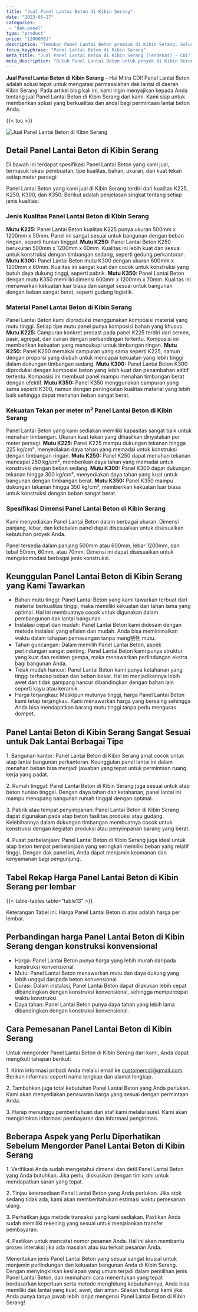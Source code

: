 ```yaml
---
title: "Jual Panel Lantai Beton di Kibin Serang"
date: "2023-05-27"
categories:
 - "dak-panel"
type: "product"
price: "[200000]"
description: "Temukan Panel Lantai Beton premium di Kibin Serang. Solusi ideal untuk proyek konstruksi dengan standar terbaik, Panel Lantai Beton memberikan kekuatan maksimal untuk lantai dak. Hubungi kami sekarang."
focus_keyphrase: "Panel Lantai Beton di Kibin Serang"
meta_title: "Jual Panel Lantai Beton di Kibin Serang [Terdekat] - CDI"
meta_description: "Butuh Panel Lantai Beton untuk proyek di Kibin Serang?. Kami menyediakan Panel Lantai Beton premium untuk proyek konstruksi. Penawaran spesial hanya di sini."
---
```


**Jual Panel Lantai Beton di Kibin Serang** – Hai Mitra CDI! Panel Lantai Beton adalah solusi tepat untuk mengatasi permasalahan dak lantai di daerah Kibin Serang. Pada artikel blog kali ini, kami ingin menyajikan kepada Anda tentang jual Panel Lantai Beton di Kibin Serang dari kami. Kami siap untuk memberikan solusi yang berkualitas dan andal bagi permintaan lantai beton Anda.

{{< toc >}}

![Jual Panel Lantai Beton di Kibin Serang](/images/dak-panel/dak-panel-13.jpg)

## Detail Panel Lantai Beton di Kibin Serang

Di bawah ini terdapat spesifikasi Panel Lantai Beton yang kami jual, termasuk lokasi pembuatan, tipe kualitas, bahan, ukuran, dan kuat tekan setiap meter persegi:

Panel Lantai Beton yang kami jual di Kibin Serang terdiri dari kualitas K225, K250, K300, dan K350. Berikut adalah penjelasan singkat tentang setiap jenis kualitas:

### Jenis Kualitas Panel Lantai Beton di Kibin Serang

**Mutu K225:** Panel Lantai Beton kualitas K225 punya ukuran 500mm x 1200mm x 50mm. Panel ini sangat sesuai untuk bangunan dengan beban ringan, seperti hunian tinggal.
**Mutu K250:** Panel Lantai Beton K250 berukuran 500mm x 1200mm x 60mm. Kualitas ini lebih kuat dan sesuai untuk konstruksi dengan timbangan sedang, seperti gedung perkantoran.
**Mutu K300:** Panel Lantai Beton mutu K300 dengan ukuran 600mm x 1200mm x 60mm. Kualitas ini sangat kuat dan cocok untuk konstruksi yang butuh daya dukung tinggi, seperti pabrik.
**Mutu K350:** Panel Lantai Beton dengan mutu K350 memiliki dimensi 600mm x 1200mm x 70mm. Kualitas ini menawarkan kekuatan luar biasa dan sangat sesuai untuk bangunan dengan beban sangat berat, seperti gudang logistik.

### Material Panel Lantai Beton di Kibin Serang

Panel Lantai Beton kami diproduksi menggunakan komposisi material yang mutu tinggi. Setiap tipe mutu panel punya komposisi bahan yang khusus.
**Mutu K225:** Campuran konkret precast pada panel K225 terdiri dari semen, pasir, agregat, dan cairan dengan perbandingan tertentu. Komposisi ini memberikan kekuatan yang mencukupi untuk timbangan ringan.
**Mutu K250:** Panel K250 memakai campuran yang sama seperti K225, namun dengan proporsi yang diubah untuk mencapai kekuatan yang lebih tinggi dalam dukungan timbangan sedang.
**Mutu K300:** Panel Lantai Beton K300 diproduksi dengan komposisi beton yang lebih kuat dan penambahan aditif tertentu. Komposisi ini membuat panel mampu menahan timbangan berat dengan efektif.
**Mutu K350:** Panel K350 menggunakan campuran yang sama seperti K300, namun dengan peningkatan kualitas material yang lebih baik sehingga dapat menahan beban sangat berat.

### Kekuatan Tekan per meter m² Panel Lantai Beton di Kibin Serang

Panel Lantai Beton yang kami sediakan memiliki kapasitas sangat baik untuk menahan timbangan. Ukuran kuat tekan yang dihasilkan dinyatakan per meter persegi.
**Mutu K225:** Panel K225 mampu dukungan tekanan hingga 225 kg/cm², menyediakan daya tahan yang memadai untuk konstruksi dengan timbangan ringan.
**Mutu K250:** Panel K250 dapat menahan tekanan mencapai 250 kg/cm², memberikan daya tahan yang memadai untuk konstruksi dengan beban sedang.
**Mutu K300:** Panel K300 dapat dukungan tekanan hingga 300 kg/cm², menyediakan daya tahan yang kuat untuk bangunan dengan timbangan berat.
**Mutu K350:** Panel K350 mampu dukungan tekanan hingga 350 kg/cm², memberikan kekuatan luar biasa untuk konstruksi dengan beban sangat berat.

### Spesifikasi Dimensi Panel Lantai Beton di Kibin Serang

Kami menyediakan Panel Lantai Beton dalam berbagai ukuran. Dimensi panjang, lebar, dan ketebalan panel dapat disesuaikan untuk disesuaikan kebutuhan proyek Anda.

Panel tersedia dalam panjang 500mm atau 600mm, lebar 1200mm, dan tebal 50mm, 60mm, atau 70mm. Dimensi ini dapat disesuaikan untuk mengakomodasi berbagai jenis konstruksi.

## Keunggulan Panel Lantai Beton di Kibin Serang yang Kami Tawarkan

*   Bahan mutu tinggi: Panel Lantai Beton yang kami tawarkan terbuat dari material berkualitas tinggi, maka memiliki kekuatan dan tahan lama yang optimal. Hal ini membuatnya cocok untuk digunakan dalam pembangunan dak lantai bangunan.
*   Instalasi cepat dan mudah: Panel Lantai Beton kami didesain dengan metode instalasi yang efisien dan mudah. Anda bisa meminimalkan waktu dalam tahapan pemasangan tanpa meng牺牲 mutu.
*   Tahan guncangan: Dalam memilih Panel Lantai Beton, aspek perlindungan sangat penting. Panel Lantai Beton kami punya struktur yang kuat dan resisten gempa, maka menawarkan perlindungan ekstra bagi bangunan Anda.
*   Tidak mudah hancur: Panel Lantai Beton kami punya ketahanan yang tinggi terhadap beban dan beban besar. Hal ini menjadikannya lebih awet dan tidak gampang hancur dibandingkan dengan bahan lain seperti kayu atau keramik.
*   Harga terjangkau: Meskipun mutunya tinggi, harga Panel Lantai Beton kami tetap terjangkau. Kami menawarkan harga yang bersaing sehingga Anda bisa mendapatkan barang mutu tinggi tanpa perlu menguras dompet.

## Panel Lantai Beton di Kibin Serang Sangat Sesuai untuk Dak Lantai Berbagai Tipe

1\.  Bangunan kantor: Panel Lantai Beton di Kibin Serang amat cocok untuk atap lantai bangunan perkantoran. Keunggulan panel lantai ini dalam menahan beban bisa menjadi jawaban yang tepat untuk permintaan ruang kerja yang padat.

2\.  Rumah tinggal: Panel Lantai Beton di Kibin Serang juga sesuai untuk atap beton hunian tinggal. Dengan daya tahan dan ketahanan, panel lantai ini mampu menopang bangunan rumah tinggal dengan optimal.

3\.  Pabrik atau tempat penyimpanan: Panel Lantai Beton di Kibin Serang dapat digunakan pada atap beton fasilitas produksi atau gudang. Kelebihannya dalam dukungan timbangan membuatnya cocok untuk konstruksi dengan kegiatan produksi atau penyimpanan barang yang berat.

4\.  Pusat perbelanjaan: Panel Lantai Beton di Kibin Serang juga ideal untuk atap beton tempat perbelanjaan yang seringkali memiliki beban yang relatif tinggi. Dengan dak panel ini, Anda dapat menjamin keamanan dan kenyamanan bagi pengunjung.

## Tabel Rekap Harga Panel Lantai Beton di Kibin Serang per lembar

{{< table-tables table="table13" >}}

Keterangan Tabel ini: Harga Panel Lantai Beton di atas adalah harga per lembar.

## Perbandingan harga Panel Lantai Beton di Kibin Serang dengan konstruksi konvensional

*   Harga: Panel Lantai Beton punya harga yang lebih murah daripada konstruksi konvensional.
*   Mutu: Panel Lantai Beton menawarkan mutu dan daya dukung yang lebih unggul daripada beton konvensional.
*   Durasi: Dalam instalasi, Panel Lantai Beton dapat dilakukan lebih cepat dibandingkan dengan konstruksi konvensional, sehingga mempercepat waktu konstruksi.
*   Daya tahan: Panel Lantai Beton punya daya tahan yang lebih lama dibandingkan dengan konstruksi konvensional.

## Cara Pemesanan Panel Lantai Beton di Kibin Serang

Untuk mengorder Panel Lantai Beton di Kibin Serang dari kami, Anda dapat mengikuti tahapan berikut:

1\.  Kirim informasi pribadi Anda melalui email ke customercdi@gmail.com. Berikan informasi seperti nama lengkap dan alamat lengkap.

2\.  Tambahkan juga total kebutuhan Panel Lantai Beton yang Anda perlukan. Kami akan menyediakan penawaran harga yang sesuai dengan permintaan Anda.

3\.  Harap menunggu pemberitahuan dari staf kami melalui surel. Kami akan mengirimkan informasi pembayaran dan informasi pengiriman.

## Beberapa Aspek yang Perlu Diperhatikan Sebelum Mengorder Panel Lantai Beton di Kibin Serang

1\.  Verifikasi Anda sudah mengetahui dimensi dan detil Panel Lantai Beton yang Anda butuhkan. Jika perlu, diskusikan dengan tim kami untuk mendapatkan saran yang tepat.

2\.  Tinjau ketersediaan Panel Lantai Beton yang Anda perlukan. Jika stok sedang tidak ada, kami akan memberitahukan estimasi waktu pemesanan ulang.

3\.  Perhatikan juga metode transaksi yang kami sediakan. Pastikan Anda sudah memiliki rekening yang sesuai untuk menjalankan transfer pembayaran.

4\.  Pastikan untuk mencatat nomor pesanan Anda. Hal ini akan membantu proses interaksi jika ada masalah atau isu terkait pesanan Anda.

Menentukan jenis Panel Lantai Beton yang sesuai sangat krusial untuk menjamin perlindungan dan kekuatan bangunan Anda di Kibin Serang. Dengan menyingkirkan kesilapan yang umum terjadi dalam pemilihan jenis Panel Lantai Beton, dan memahami cara menentukan yang tepat berdasarkan keperluan serta metode menghitung kebutuhannya, Anda bisa memiliki dak lantai yang kuat, awet, dan aman. Silakan hubungi kami jika Anda punya tanya jawab lebih lanjut mengenai Panel Lantai Beton di Kibin Serang!